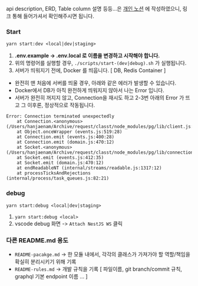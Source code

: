api description, ERD, Table column 설명 등등...은 [개인 노션](https://jnam.notion.site/Classting-3ef34af4daf64d4bbc7b7e29e5c54df8) 에 작성하였으니, 링크 통해 들어가셔서 확인해주시면 됩니다.

### Start

`yarn start:dev <local|dev|staging>`

1. **.env.example -> .env.local 로 이름을 변경하고 시작해야 합니다.**
2. 위의 명령어를 실행할 경우, `./scripts/start-(dev|debug).sh` 가 실행됩니다.
3. 서버가 띄워지기 전에, Docker 를 띄웁니다. [ DB, Redis Container ]

- 완전히 맨 처음에 서버를 띄울 경우, 아래와 같은 에러가 발생할 수 있습니다.
- Docker에서 DB가 아직 완전하게 띄워지지 않아서 나는 Error 입니다.
- 서버가 완전히 꺼지지 않고, Connection을 재시도 하고 2-3번 아래의 Error 가 뜨고 그 이후론, 정상적으로 작동됩니다.

```
Error: Connection terminated unexpectedly
    at Connection.<anonymous> (/Users/hanjaenam/Archive/request/classt/node_modules/pg/lib/client.js:132:73)
    at Object.onceWrapper (events.js:519:28)
    at Connection.emit (events.js:400:28)
    at Connection.emit (domain.js:470:12)
    at Socket.<anonymous> (/Users/hanjaenam/Archive/request/classt/node_modules/pg/lib/connection.js:107:12)
    at Socket.emit (events.js:412:35)
    at Socket.emit (domain.js:470:12)
    at endReadableNT (internal/streams/readable.js:1317:12)
    at processTicksAndRejections (internal/process/task_queues.js:82:21)
```

### debug

`yarn start:debug <local|dev|staging>`

1. `yarn start:debug <local>`
2. vscode debug 화면 -> `Attach NestJS WS` 클릭

### 다른 README.md 용도

- `README-pacakge.md` -> 한 모듈 내에서, 각각의 클래스가 가져가야 할 역할/책임을 확실히 분리시키기 위해 기록
- `README-rules.md` -> 개발 규칙을 기록 [ 파일이름, git branch/commit 규칙, graphql 기본 endpoint 이름 ... ]
